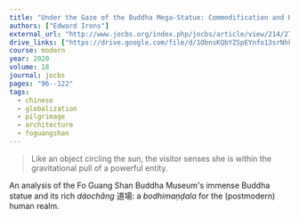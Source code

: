 ```yaml
---
title: "Under the Gaze of the Buddha Mega-Statue: Commodification and Humanistic Buddhism at Fo Guang Shan"
authors: ["Edward Irons"]
external_url: "http://www.jocbs.org/index.php/jocbs/article/view/214/278"
drive_links: ["https://drive.google.com/file/d/1ObnsKQbYZSpEYnfo13srNhkzLTCCseVC/view?usp=drivesdk"]
course: modern
year: 2020
volume: 18
journal: jocbs
pages: "96--122"
tags:
  - chinese
  - globalization
  - pilgrimage
  - architecture
  - foguangshan
---
```


> Like an object circling the sun, the visitor senses she is within the gravitational pull of a powerful entity.

An analysis of the Fo Guang Shan Buddha Museum's immense Buddha statue and its rich *dàochǎng* 道場: a *bodhimaṇḍala* for the (postmodern) human realm.

